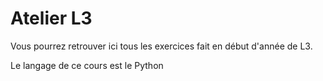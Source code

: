 # Atelier L3

Vous pourrez retrouver ici tous les exercices fait en début d'année de L3.

Le langage de ce cours est le Python
